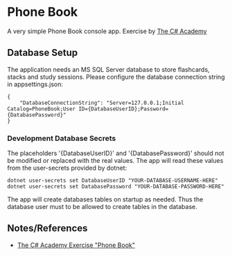 # Phone Book
A very simple Phone Book console app. Exercise by [The C# Academy](https://www.thecsharpacademy.com)

## Database Setup
The application needs an MS SQL Server database to store flashcards, stacks and study sessions.
Please configure the database connection string in appsettings.json:
```
{
    "DatabaseConnectionString": "Server=127.0.0.1;Initial Catalog=PhoneBook;User ID={DatabaseUserID};Password={DatabasePassword}"
}
```
### Development Database Secrets
The placeholders '{DatabaseUserID}' and '{DatabasePassword}' should not be modified or replaced with the real values. The app will read these values from the user-secrets provided by dotnet:
```
dotnet user-secrets set DatabaseUserID "YOUR-DATABASE-USERNAME-HERE"
dotnet user-secrets set DatabasePassword "YOUR-DATABASE-PASSWORD-HERE"
```
The app will create databases tables on startup as needed.
Thus the database user must to be allowed to create tables in the database.

## Notes/References
* [The C# Academy Exercise "Phone Book"](https://thecsharpacademy.com/project/16)



